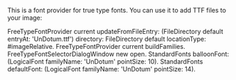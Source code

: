 This is a font provider for true type fonts. You can use it to add TTF files to your image:

FreeTypeFontProvider current 
        updateFromFileEntry: 
                (FileDirectory default entryAt: 'UnDotum.ttf') 
        directory:  FileDirectory default 
        locationType: #imageRelative. 
FreeTypeFontProvider current buildFamilies. 
FreeTypeFontSelectorDialogWindow new open.
StandardFonts balloonFont: 
        (LogicalFont familyName: 'UnDotum'  pointSize: 10). 
StandardFonts defaultFont: 
        (LogicalFont familyName: 'UnDotum'  pointSize: 14).